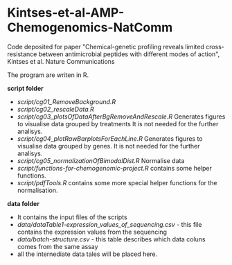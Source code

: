 # Kintses-et-al-AMP-Chemogenomics-NatComm
Code deposited for paper "Chemical-genetic profiling reveals limited cross-resistance between antimicrobial peptides with different modes of action", Kintses et al. Nature Communications


The program are writen in R.

 __script folder__
* _script/cg01_RemoveBackground.R_  
* _script/cg02_rescaleData.R_
* _script/cg03_plotsOfDataAfterBgRemoveAndRescale.R_ Generates figures to visualise data grouped by treatments It is not needed for the further analisys.
* _script/cg04_plotRawBarplotsForEachLine.R_ Generates figures to visualise data grouped by genes. It is not needed for the further analisys.
* _script/cg05_normalizationOfBimodalDist.R_ Normalise data
* _script/functions-for-chemogenomic-project.R_ contains some helper functions.
* _script/pdfTools.R_ contains some more special helper functions for the normalisation.


__data folder__
 * It contains the input files of the scripts 
 * _data/dataTable1-expression_values_of_sequencing.csv_ - this file contains the expression values from the sequencing
 * _data/batch-structure.csv_ - this table describes which data coluns comes from the same assay
 * all the internediate data tales will be placed here.
 
